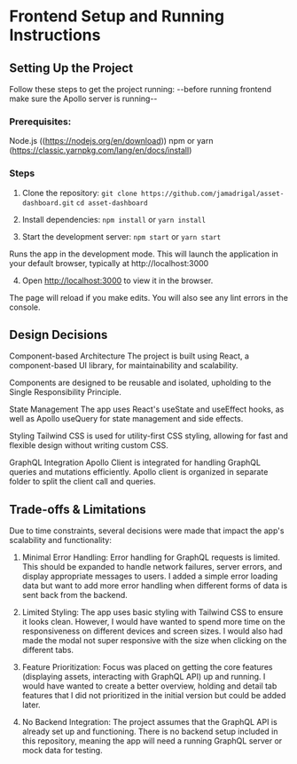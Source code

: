 # Frontend Setup and Running Instructions

## Setting Up the Project
Follow these steps to get the project running:
--before running frontend make sure the Apollo server is running--

### Prerequisites:
Node.js ((https://nodejs.org/en/download))
npm or yarn (https://classic.yarnpkg.com/lang/en/docs/install)

### Steps
1. Clone the repository:
`git clone https://github.com/jamadrigal/asset-dashboard.git`
`cd asset-dashboard`

2. Install dependencies:
`npm install`
    or
`yarn install`

3. Start the development server:
 `npm start`
    or
 `yarn start`

Runs the app in the development mode.
This will launch the application in your default browser, typically at http://localhost:3000

4. Open [http://localhost:3000](http://localhost:3000) to view it in the browser.

The page will reload if you make edits.
You will also see any lint errors in the console.

## Design Decisions
Component-based Architecture
The project is built using React, a component-based UI library, for maintainability and scalability.

Components are designed to be reusable and isolated, upholding to the Single Responsibility Principle.

State Management
The app uses React's useState and useEffect hooks, as well as Apollo useQuery for state management and side effects. 

Styling
Tailwind CSS is used for utility-first CSS styling, allowing for fast and flexible design without writing custom CSS.

GraphQL Integration
Apollo Client is integrated for handling GraphQL queries and mutations efficiently. Apollo client is organized in separate folder to split the client call and queries. 



## Trade-offs & Limitations
Due to time constraints, several decisions were made that impact the app's scalability and functionality:

1. Minimal Error Handling:
Error handling for GraphQL requests is limited. This should be expanded to handle network failures, server errors, and display appropriate messages to users. I added a simple error loading data but want to add more error handling when different forms of data is sent back from the backend.

2. Limited Styling:
The app uses basic styling with Tailwind CSS to ensure it looks clean. However, I would have wanted to spend more time on the responsiveness on different devices and screen sizes. I would also had made the modal not super responsive with the size when clicking on the different tabs. 

3. Feature Prioritization:
Focus was placed on getting the core features (displaying assets, interacting with GraphQL API) up and running. I would have wanted to create a better overview, holding and detail tab features that I did not prioritized in the initial version but could be added later. 

4. No Backend Integration:
The project assumes that the GraphQL API is already set up and functioning. There is no backend setup included in this repository, meaning the app will need a running GraphQL server or mock data for testing.





